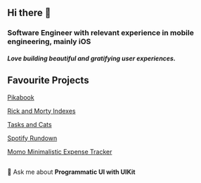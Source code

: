 <h2 align="left">Hi there 👋</h2>

<h3>Software Engineer with relevant experience in mobile engineering, mainly iOS</h3>

<h5 align="left">Love building beautiful and gratifying user experiences.</h5>

<h2>Favourite Projects</h2>

[Pikabook](https://github.com/smokycoffee/Pikabook)

[Rick and Morty Indexes](https://github.com/smokycoffee/Rick-and-Morty-Index)

[Tasks and Cats](https://tasksandcats.netlify.app/)

[Spotify Rundown](https://spotify-rundown.herokuapp.com/)

[Momo Minimalistic Expense Tracker](https://github.com/smokycoffee/Momo)

<h2></h2>


💬 Ask me about **Programmatic UI with UIKit**

